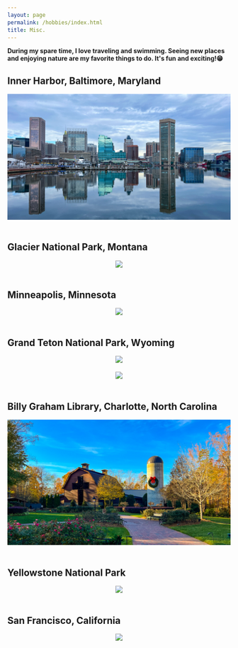 ```yaml
---
layout: page
permalink: /hobbies/index.html
title: Misc.
---
```



**During my spare time, I love traveling and swimming. Seeing new places and enjoying nature are my favorite things to do. It's fun and exciting!😁**

## Inner Harbor, Baltimore, Maryland
<center>
<img src="/images/btm.JPG">
</center>

<br>

## Glacier National Park, Montana
<center>
<img src="/images/glaci.JPG">
</center>

<br>

## Minneapolis, Minnesota
<center>
<img src="/images/minne.JPG">
</center>

<br>

## Grand Teton National Park, Wyoming
<center>
<img src="/images/nature.JPG">
</center>

<br>

<center>
<img src="/images/teton.JPG">
</center>

<br>

## Billy Graham Library, Charlotte, North Carolina
<center>
<img src="/images/nc.JPG">
</center>

<br>

## Yellowstone National Park
<center>
<img src="/images/yellow.JPG">
</center>


<br>



## San Francisco, California

<center>
<img src="/images/sf.JPG">
</center>





